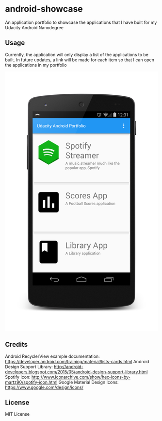 # android-showcase
An application portfolio to showcase the applications that I have built for my Udacity Android Nanodegree

## Usage

Currently, the application will only display a list of the applications to be built.
In future updates, a link will be made for each item so that I can open the applications in my portfolio

![Udacity Android Portfolio](https://raw.githubusercontent.com/TylerMcCraw/android-showcase/master/android_showcase_nexus5.png)

## Credits

Android RecyclerView example documentation: https://developer.android.com/training/material/lists-cards.html
Android Design Support Library: http://android-developers.blogspot.com/2015/05/android-design-support-library.html
Spotify Icon: http://www.iconarchive.com/show/hex-icons-by-martz90/spotify-icon.html
Google Material Design Icons: https://www.google.com/design/icons/

## License

MIT License
